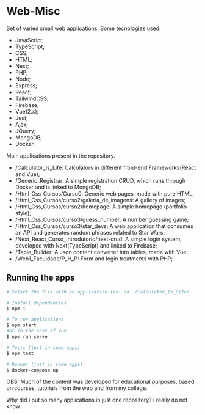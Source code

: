 # Web-Misc

Set of varied small web applications. Some tecnologies used:

* JavaScript;
* TypeScript;
* CSS;
* HTML;
* Next;
* PHP;
* Node;
* Express;
* React;
* TailwindCSS;
* Firebase;
* Vue(2.x);
* Jest;
* Ajax;
* JQuery;
* MongoDB;
* Docker.

Main applications present in the repository.

* /Calculator_Is_Life: Calculators in different front-end Frameworks(React and Vue);
* /Generic_Registrar: A simple registration CRUD, which runs through Docker and is linked to MongoDB;
* /Html_Css_Cursos/Curso0: Generic web pages, made with pure HTML;
* /Html_Css_Cursos/curso2/galeria_de_imagens: A gallery of images;
* /Html_Css_Cursos/curso2/homepage: A simple homepage (portfolio style);
* /Html_Css_Cursos/curso3/guess_number: A number guessing game;
* /Html_Css_Cursos/curso3/star_devs: A web application that consumes an API and generates random phrases related to Star Wars;
* /Next_React_Curso_Introdutorio/next-crud: A simple login system, developed with Next(TypeScript) and linked to Firebase;
* /Table_Builder: A Json content converter into tables, made with Vue;
* /Web1_Faculdade/P_H_P: Form and login treatments with PHP;

## Running the apps

```bash
# Select the file with an application (ex: cd ./Calculator_Is_Life/ ...)

# Install dependencies
$ npm i

# To run applications
$ npm start
#Or in the case of Vue
$ npm run serve

# Tests (just in some apps)
$ npm test

# Docker (just in some apps)
$ docker-compose up
```

OBS: Much of the content was developed for educational purposes, based on courses, tutorials from the web and from my college.

Why did I put so many applications in just one repository? I really do not know.
